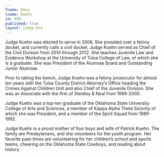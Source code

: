 ```yaml
---
fname: Dana
lname: Kuehn
id: 950
published: true
layout: judge-bio
---
```

Judge Kuehn was elected to serve in 2006.  She presided over a felony docket, and currently calls a civil docket.  Judge Kuehn served as Chief of the Civil Division from 2010 through 2012.  She teaches Juvenile Law and Evidence Workshop at the University of Tulsa College of Law, of which she is a graduate.  She was President of the Alumnae Board and Outstanding Junior Alumnae.

Prior to taking the bench, Judge Kuehn was a felony prosecutor for almost ten years with the Tulsa County District Attorney’s Office heading the Crimes Against Children Unit and also Chief of the Juvenile Division.  She was an Associate with the firm of Steidley & Neal from 1999-2000.

Judge Kuehn was a top-ten graduate of the Oklahoma State University College of Arts and Sciences, a member of Kappa Alpha Theta Sorority of which she was President, and a member of the Spirit Squad from 1989-1992.

Judge Kuehn is a proud mother of four boys and wife of Patrick Kuehn.  The family are Presbyterians, and she volunteers for the youth program.   Her favorite past-times are volunteering for her children’s school and sports teams, cheering on the Oklahoma State Cowboys, and reading about history.
